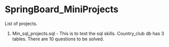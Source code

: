 # SpringBoard_MiniProjects
List of projects.
1. Min_sql_projects.sql - This is to test the sql skills. Country_club db has 3 tables. There are 10 questions to be solved.
